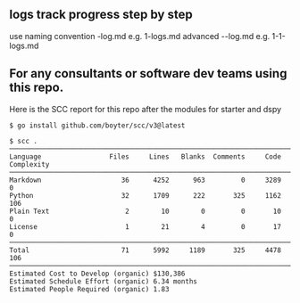 ## logs track progress step by step

use naming convention <step integer>-log.md             e.g. 1-logs.md
advanced <step integer>-<step increment>-log.md         e.g. 1-1-logs.md

## For any consultants or software dev teams using this repo.
Here is the SCC report for this repo after the modules for starter and dspy


```
$ go install github.com/boyter/scc/v3@latest

$ scc .
───────────────────────────────────────────────────────────────────────────────
Language                 Files     Lines   Blanks  Comments     Code Complexity
───────────────────────────────────────────────────────────────────────────────
Markdown                    36      4252      963         0     3289          0
Python                      32      1709      222       325     1162        106
Plain Text                   2        10        0         0       10          0
License                      1        21        4         0       17          0
───────────────────────────────────────────────────────────────────────────────
Total                       71      5992     1189       325     4478        106
───────────────────────────────────────────────────────────────────────────────
Estimated Cost to Develop (organic) $130,386
Estimated Schedule Effort (organic) 6.34 months
Estimated People Required (organic) 1.83

```